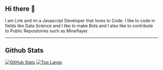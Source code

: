 ## Hi there 👋

I am Link and im a Javascript Developer that loves to Code. I like to code in fields like Data Science and I like to make Bots and I also like to contribute to Public Repositories such as Mineflayer.

---

## Github Stats
[![GitHub Stats](https://github-readme-stats.vercel.app/api?username=link-discord&show_icons=true&theme=tokyonight)]()
[![Top Langs](https://github-readme-stats.vercel.app/api/top-langs?username=link-discord&theme=tokyonight)]()
